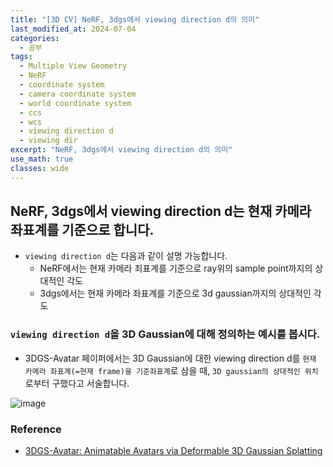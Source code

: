 ```yaml
---
title: "[3D CV] NeRF, 3dgs에서 viewing direction d의 의미"
last_modified_at: 2024-07-04
categories:
  - 공부
tags:
  - Multiple View Geometry
  - NeRF
  - coordinate system
  - camera coordinate system
  - world coordinate system
  - ccs
  - wcs
  - viewing direction d
  - viewing dir
excerpt: "NeRF, 3dgs에서 viewing direction d의 의미"
use_math: true
classes: wide
---
```


## NeRF, 3dgs에서 viewing direction d는 현재 카메라 좌표계를 기준으로 합니다.

- `viewing direction d`는 다음과 같이 설명 가능합니다.
  - NeRF에서는 현재 카메라 죄표계를 기준으로 ray위의 sample point까지의 상대적인 각도
  - 3dgs에서는 현재 카메라 좌표계를 기준으로 3d gaussian까지의 상대적인 각도

### `viewing direction d`을 3D Gaussian에 대해 정의하는 예시를 봅시다.

- 3DGS-Avatar 페이퍼에서는 3D Gaussian에 대한 viewing direction d를 `현재 카메라 좌표계(=현재 frame)을 기준좌표계`로 삼을 때, `3D gaussian의 상대적인 위치`로부터 구했다고 서술합니다.

![image](https://github.com/sandokim/sandokim.github.io/assets/74639652/c9135a01-140c-4dc3-a1dc-5c4d9743573e)

### Reference
- [3DGS-Avatar: Animatable Avatars via Deformable 3D Gaussian Splatting](https://arxiv.org/abs/2312.09228)
